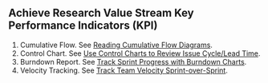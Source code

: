 ## Achieve Research Value Stream Key Performance Indicators (KPI)

1. Cumulative Flow. See [Reading Cumulative Flow Diagrams](https://help.zenhub.com/support/solutions/articles/43000038850).
2. Control Chart. See [Use Control Charts to Review Issue Cycle/Lead Time](https://help.zenhub.com/support/solutions/articles/43000300345).
3. Burndown Report. See [Track Sprint Progress with Burndown Charts](https://help.zenhub.com/support/solutions/articles/43000010356).
4. Velocity Tracking. See [Track Team Velocity Sprint-over-Sprint](https://help.zenhub.com/support/solutions/articles/43000010358).
